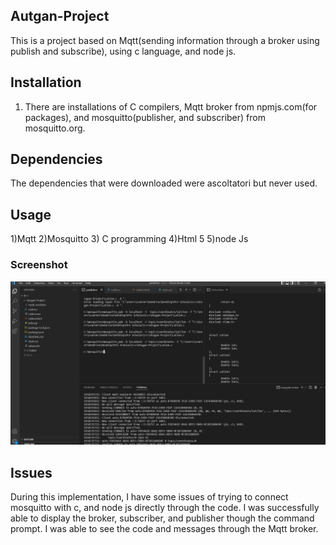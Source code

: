 ## Autgan-Project
This is a project based on Mqtt(sending information through a broker using publish and subscribe), using c language, and node js.

## Installation
1) There are installations of C compilers, Mqtt broker from npmjs.com(for packages), and mosquitto(publisher, and subscriber) from mosquitto.org.

## Dependencies
The dependencies that were downloaded were ascoltatori but never used.

## Usage
1)Mqtt
2)Mosquitto
3) C programming
4)Html 5
5)node Js

### Screenshot
![](./images/MQTTvisual.png)

## Issues
During this implementation, I have some issues of trying to connect mosquitto with c, and node js directly through the code. I was successfully able to display the broker, subscriber, and publisher though the command prompt. I was able to see the code and messages through the Mqtt broker.

